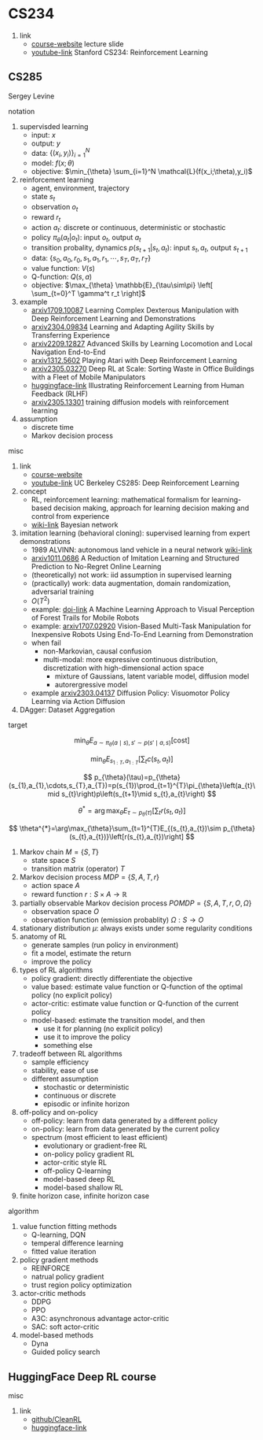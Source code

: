 # CS234

1. link
   * [course-website](https://web.stanford.edu/class/cs234/index.html) lecture slide
   * [youtube-link](https://youtube.com/playlist?list=PLoROMvodv4rOSOPzutgyCTapiGlY2Nd8u) Stanford CS234: Reinforcement Learning

## CS285

Sergey Levine

notation

1. supervisded learning
   * input: $x$
   * output: $y$
   * data: $\left\{ (x_i,y_i) \right\}_{i=1}^N$
   * model: $f(x;\theta)$
   * objective: $\min_{\theta} \sum_{i=1}^N \mathcal{L}(f(x_i;\theta),y_i)$
2. reinforcement learning
   * agent, environment, trajectory
   * state $s_t$
   * observation $o_t$
   * reward $r_t$
   * action $a_t$: discrete or continuous, deterministic or stochastic
   * policy $\pi_\theta(a_t|o_t)$: input $o_t$, output $a_t$
   * transition probality, dynamics $p(s_{t+1}|s_t,a_t)$: input $s_t,a_t$, output $s_{t+1}$
   * data: $\left\{ s_0,a_0,r_0,s_1,a_1,r_1,\cdots,s_T,a_T,r_T \right\}$
   * value function: $V(s)$
   * Q-function: $Q(s,a)$
   * objective: $\max_{\theta} \mathbb{E}_{\tau\sim\pi} \left[ \sum_{t=0}^T \gamma^t r_t \right]$
3. example
   * [arxiv1709.10087](https://arxiv.org/abs/1709.10087) Learning Complex Dexterous Manipulation with Deep Reinforcement Learning and Demonstrations
   * [arxiv2304.09834](https://arxiv.org/abs/2304.09834) Learning and Adapting Agility Skills by Transferring Experience
   * [arxiv2209.12827](https://arxiv.org/abs/2209.12827) Advanced Skills by Learning Locomotion and Local Navigation End-to-End
   * [arxiv1312.5602](https://arxiv.org/abs/1312.5602) Playing Atari with Deep Reinforcement Learning
   * [arxiv2305.03270](https://arxiv.org/abs/2305.03270) Deep RL at Scale: Sorting Waste in Office Buildings with a Fleet of Mobile Manipulators
   * [huggingface-link](https://huggingface.co/blog/rlhf) Illustrating Reinforcement Learning from Human Feedback (RLHF)
   * [arxiv2305.13301](https://arxiv.org/abs/2305.13301) training diffusion models with reinforcement learning
4. assumption
   * discrete time
   * Markov decision process

misc

1. link
   * [course-website](https://rail.eecs.berkeley.edu/deeprlcourse/)
   * [youtube-link](https://youtube.com/playlist?list=PL_iWQOsE6TfVYGEGiAOMaOzzv41Jfm_Ps) UC Berkeley CS285: Deep Reinforcement Learning
2. concept
   * RL, reinforcement learning: mathematical formalism for learning-based decision making, approach for learning decision making and control from experience
   * [wiki-link](https://en.wikipedia.org/wiki/Bayesian_network) Bayesian network
3. imitation learning (behavioral cloning): supervised learning from expert demonstrations
   * 1989 ALVINN: autonomous land vehicle in a neural network [wiki-link](https://en.wikipedia.org/wiki/History_of_self-driving_cars#1980s)
   * [arxiv1011.0686](https://arxiv.org/abs/1011.0686) A Reduction of Imitation Learning and Structured Prediction to No-Regret Online Learning
   * (theoretically) not work: iid assumption in supervised learning
   * (practically) work: data augmentation, domain randomization, adversarial training
   * $O(T^2)$
   * example: [doi-link](https://doi.org/10.1109/LRA.2015.2509024) A Machine Learning Approach to Visual Perception of Forest Trails for Mobile Robots
   * example: [arxiv1707.02920](https://arxiv.org/abs/1707.02920) Vision-Based Multi-Task Manipulation for Inexpensive Robots Using End-To-End Learning from Demonstration
   * when fail
     * non-Markovian, causal confusion
     * multi-modal: more expressive continuous distribution, discretization with high-dimensional action space
       * mixture of Gaussians, latent variable model, diffusion model
       * autorergressive model
   * example [arxiv2303.04137](https://arxiv.org/abs/2303.04137) Diffusion Policy: Visuomotor Policy Learning via Action Diffusion
4. DAgger: Dataset Aggregation

target

$$ \min_{\theta}E_{a\sim\pi_{\theta}(a\mid s),s'\sim p(s'\mid a,s)}\left[\mathrm{cost}\right] $$

$$ \min_{\theta}E_{s_{1:T},a_{1:T}}\left[\sum_{t}c\left(s_{t},a_{t}\right)\right] $$

$$ p_{\theta}(\tau)=p_{\theta}(s_{1},a_{1},\cdots,s_{T},a_{T})=p(s_{1})\prod_{t=1}^{T}\pi_{\theta}\left(a_{t}\mid s_{t}\right)p\left(s_{t+1}\mid s_{t},a_{t}\right) $$

$$ \theta^{*}=\arg\max_{\theta}E_{\tau\sim p_{\theta}(\tau)}\left[\sum_{t}r(s_{t},a_{t})\right] $$

$$ \theta^{*}=\arg\max_{\theta}\sum_{t=1}^{T}E_{(s_{t},a_{t})\sim p_{\theta}(s_{t},a_{t})}\left[r(s_{t},a_{t})\right] $$

1. Markov chain $M=\{S,T\}$
   * state space $S$
   * transition matrix (operator) $T$
2. Markov decision process $MDP=\{S,A,T,r\}$
   * action space $A$
   * reward function $r: S\times A\to \mathbb{R}$
3. partially observable Markov decision process $POMDP=\{S,A,T,r,O,\Omega\}$
   * observation space $O$
   * observation function (emission probablity) $\Omega: S\to O$
4. stationary distribution $\mu$: always exists under some regularity conditions
5. anatomy of RL
   * generate samples (run policy in environment)
   * fit a model, estimate the return
   * improve the policy
6. types of RL algorithms
   * policy gradient: directly differentiate the objective
   * value based: estimate value function or Q-function of the optimal policy (no explicit policy)
   * actor-critic: estimate value function or Q-function of the current policy
   * model-based: estimate the transition model, and then
     * use it for planning (no explicit policy)
     * use it to improve the policy
     * something else
7. tradeoff between RL algorithms
   * sample efficiency
   * stability, ease of use
   * different assumption
     * stochastic or deterministic
     * continuous or discrete
     * episodic or infinite horizon
8. off-policy and on-policy
   * off-policy: learn from data generated by a different policy
   * on-policy: learn from data generated by the current policy
   * spectrum (most efficient to least efficient)
     * evolutionary or gradient-free RL
     * on-policy policy gradient RL
     * actor-critic style RL
     * off-policy Q-learning
     * model-based deep RL
     * model-based shallow RL
9. finite horizon case, infinite horizon case

algorithm

1. value function fitting methods
   * Q-learning, DQN
   * temperal difference learning
   * fitted value iteration
2. policy gradient methods
   * REINFORCE
   * natrual policy gradient
   * trust region policy optimization
3. actor-critic methods
   * DDPG
   * PPO
   * A3C: asynchronous advantage actor-critic
   * SAC: soft actor-critic
4. model-based methods
   * Dyna
   * Guided policy search

## HuggingFace Deep RL course

misc

1. link
   * [github/CleanRL](https://docs.cleanrl.dev/)
   * [huggingface-link](https://huggingface.co/learn/deep-rl-course/en/unit0/introduction)
